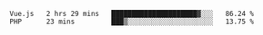 <!--START_SECTION:waka-->
```text
Vue.js   2 hrs 29 mins   █████████████████████▓░░░   86.24 % 
PHP      23 mins         ███▒░░░░░░░░░░░░░░░░░░░░░   13.75 % 
```
<!--END_SECTION:waka-->
